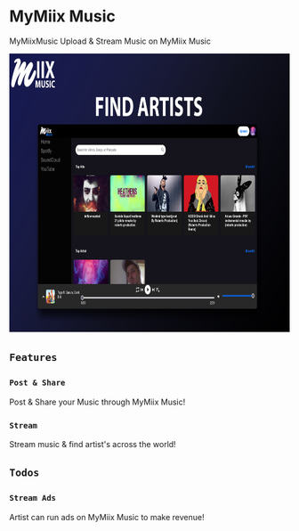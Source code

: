 # MyMiix Music
MyMiixMusic Upload & Stream Music on MyMiix Music


<img width="100%" height="500px" src="https://github.com/berto6544-collab/MyMiixMusic/blob/main/src/assets/MusicMymiix%201.png" />

## `Features`

### `Post & Share`
Post & Share your Music through MyMiix Music!

### `Stream`
Stream music & find artist's across the world!


## `Todos` 

### `Stream Ads`
Artist can run ads on MyMiix Music to make revenue!
